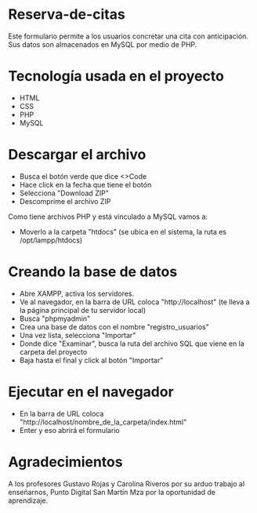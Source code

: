 # Reserva-de-citas
Este formulario permite a los usuarios concretar una cita con anticipación. Sus datos son almacenados en MySQL por medio de PHP.

# Tecnología usada en el proyecto
- HTML
- CSS
- PHP
- MySQL

# Descargar el archivo
- Busca el botón verde que dice <>Code
- Hace click en la fecha que tiene el botón
- Selecciona "Download ZIP"
- Descomprime el archivo ZIP

Como tiene archivos PHP y está vinculado a MySQL vamos a:
- Moverlo a la carpeta "htdocs" (se ubica en el sistema, la ruta es /opt/lampp/htdocs)

# Creando la base de datos
- Abre XAMPP, activa los servidores.
- Ve al navegador, en la barra de URL coloca "http://localhost" (te lleva a la página principal de tu servidor local)
- Busca "phpmyadmin"
- Crea una base de datos con el nombre "registro_usuarios"
- Una vez lista, selecciona "Importar"
- Donde dice "Examinar", busca la ruta del archivo SQL que viene en la carpeta del proyecto
- Baja hasta el final y click al botón "Importar"

# Ejecutar en el navegador
- En la barra de URL coloca "http://localhost/nombre_de_la_carpeta/index.html"
- Enter y eso abrirá el formulario

# Agradecimientos
A los profesores Gustavo Rojas y Carolina Riveros por su arduo trabajo al enseñarnos, Punto Digital San Martín Mza por la oportunidad de aprendizaje.
